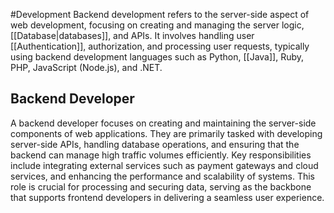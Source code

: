 #Development 
Backend development refers to the server-side aspect of web development, focusing on creating and managing the server logic, [[Database|databases]], and APIs. It involves handling user [[Authentication]], authorization, and processing user requests, typically using backend development languages such as Python, [[Java]], Ruby, PHP, JavaScript (Node.js), and .NET.
## Backend Developer
A backend developer focuses on creating and maintaining the server-side components of web applications. They are primarily tasked with developing server-side APIs, handling database operations, and ensuring that the backend can manage high traffic volumes efficiently. Key responsibilities include integrating external services such as payment gateways and cloud services, and enhancing the performance and scalability of systems. This role is crucial for processing and securing data, serving as the backbone that supports frontend developers in delivering a seamless user experience.